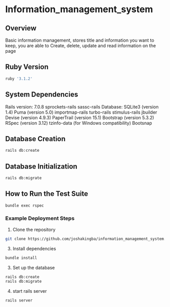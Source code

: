 # Information_management_system

## Overview

Basic information management, stores title and information you want to keep, you are able to Create, delete, update and read information on the page

## Ruby Version

```ruby
ruby '3.1.2'
```

## System Dependencies
Rails version: 7.0.8
sprockets-rails
sassc-rails
Database: SQLite3 (version 1.4)
Puma (version 5.0)
importmap-rails
turbo-rails
stimulus-rails
jbuilder
Devise (version 4.9.3)
PaperTrail (version 15.1)
Bootstrap (version 5.3.2)
RSpec (version 3.12)
tzinfo-data (for Windows compatibility)
Bootsnap


## Database Creation

```bash
rails db:create
```

## Database Initialization

```bash
rails db:migrate
```

## How to Run the Test Suite

```bash
bundle exec rspec
```

### Example Deployment Steps

1. Clone the repository
```bash
git clone https://github.com/joshakingba/information_management_system.git
```

3. Install dependencies
```bash
bundle install
```

3. Set up the database
```bash
rails db:create
rails db:migrate
```
4. start rails server

```bash
rails server
```
